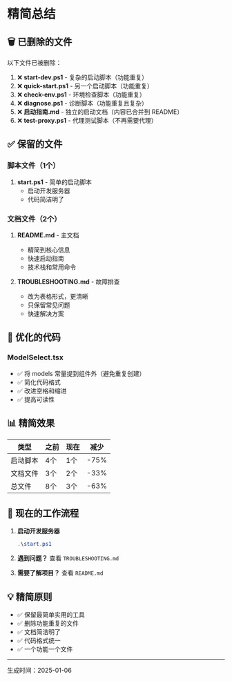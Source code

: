 # 精简总结

## 🗑️ 已删除的文件

以下文件已被删除：

1. ❌ **start-dev.ps1** - 复杂的启动脚本（功能重复）
2. ❌ **quick-start.ps1** - 另一个启动脚本（功能重复）
3. ❌ **check-env.ps1** - 环境检查脚本（功能重复）
4. ❌ **diagnose.ps1** - 诊断脚本（功能重复且复杂）
5. ❌ **启动指南.md** - 独立的启动文档（内容已合并到 README）
6. ❌ **test-proxy.ps1** - 代理测试脚本（不再需要代理）

## ✅ 保留的文件

### 脚本文件（1个）

1. **start.ps1** - 简单的启动脚本
   - 启动开发服务器
   - 代码简洁明了

### 文档文件（2个）

1. **README.md** - 主文档
   - 精简到核心信息
   - 快速启动指南
   - 技术栈和常用命令

2. **TROUBLESHOOTING.md** - 故障排查
   - 改为表格形式，更清晰
   - 只保留常见问题
   - 快速解决方案

## 📝 优化的代码

### ModelSelect.tsx
- ✅ 将 models 常量提到组件外（避免重复创建）
- ✅ 简化代码格式
- ✅ 改进空格和缩进
- ✅ 提高可读性

## 📊 精简效果

| 类型 | 之前 | 现在 | 减少 |
|------|------|------|------|
| 启动脚本 | 4个 | 1个 | -75% |
| 文档文件 | 3个 | 2个 | -33% |
| 总文件 | 8个 | 3个 | -63% |

## 🎯 现在的工作流程

1. **启动开发服务器**
   ```powershell
   .\start.ps1
   ```

2. **遇到问题？**
   查看 `TROUBLESHOOTING.md`

3. **需要了解项目？**
   查看 `README.md`

## 💡 精简原则

- ✅ 保留最简单实用的工具
- ✅ 删除功能重复的文件
- ✅ 文档简洁明了
- ✅ 代码格式统一
- ✅ 一个功能一个文件

---

生成时间：2025-01-06

